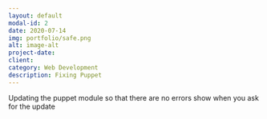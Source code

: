 ```yaml
---
layout: default
modal-id: 2
date: 2020-07-14
img: portfolio/safe.png
alt: image-alt
project-date: 
client: 
category: Web Development
description: Fixing Puppet 
---
```


Updating the puppet module so that there are no errors show when you ask for the update
